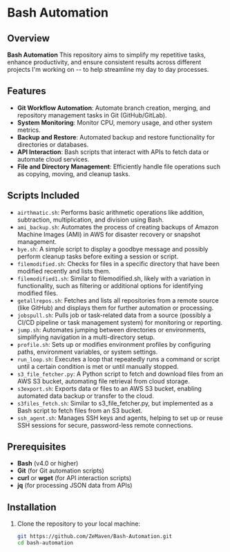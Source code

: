 # Bash Automation

## Overview

**Bash Automation** This repository aims to simplify my repetitive tasks, enhance productivity, and ensure consistent results across different projects I'm working on -- to help streamline my day to day processes.

## Features

- **Git Workflow Automation**: Automate branch creation, merging, and repository management tasks in Git (GitHub/GitLab).
- **System Monitoring**: Monitor CPU, memory usage, and other system metrics.
- **Backup and Restore**: Automated backup and restore functionality for directories or databases.
- **API Interaction**: Bash scripts that interact with APIs to fetch data or automate cloud services.
- **File and Directory Management**: Efficiently handle file operations such as copying, moving, and cleanup tasks.

## Scripts Included

- `airthmatic.sh`: Performs basic arithmetic operations like addition, subtraction, multiplication, and division using Bash.
- `ami_backup.sh`: Automates the process of creating backups of Amazon Machine Images (AMI) in AWS for disaster recovery or snapshot management.
- `bye.sh`: A simple script to display a goodbye message and possibly perform cleanup tasks before exiting a session or script.
- `filemodified.sh`: Checks for files in a specific directory that have been modified recently and lists them.
- `filemodified1.sh`: Similar to filemodified.sh, likely with a variation in functionality, such as filtering or additional options for identifying modified files.
- `getallrepos.sh`: Fetches and lists all repositories from a remote source (like GitHub) and displays them for further automation or processing.
- `jobspull.sh`: Pulls job or task-related data from a source (possibly a CI/CD pipeline or task management system) for monitoring or reporting.
- `jump.sh`: Automates jumping between directories or environments, simplifying navigation in a multi-directory setup.
- `profile.sh`: Sets up or modifies environment profiles by configuring paths, environment variables, or system settings.
- `run_loop.sh`: Executes a loop that repeatedly runs a command or script until a certain condition is met or until manually stopped.
- `s3_file_fetcher.py`: A Python script to fetch and download files from an AWS S3 bucket, automating file retrieval from cloud storage.
- `s3export.sh`: Exports data or files to an AWS S3 bucket, enabling automated data backup or transfer to the cloud.
- `s3files_fetch.sh`: Similar to s3_file_fetcher.py, but implemented as a Bash script to fetch files from an S3 bucket.
- `ssh_agent.sh`: Manages SSH keys and agents, helping to set up or reuse SSH sessions for secure, password-less remote connections.

## Prerequisites

- **Bash** (v4.0 or higher)
- **Git** (for Git automation scripts)
- **curl** or **wget** (for API interaction scripts)
- **jq** (for processing JSON data from APIs)

## Installation

1. Clone the repository to your local machine:

   ```bash
   git https://github.com/ZeMaven/Bash-Automation.git
   cd bash-automation
